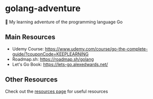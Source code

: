# golang-adventure

📖 My learning adventure of the programming language Go

## Main Resources

- Udemy Course: https://www.udemy.com/course/go-the-complete-guide/?couponCode=KEEPLEARNING
- Roadmap.sh: https://roadmap.sh/golang
- Let's Go Book: https://lets-go.alexedwards.net/

## Other Resources

Check out the [resources page](./resources.md) for useful resources